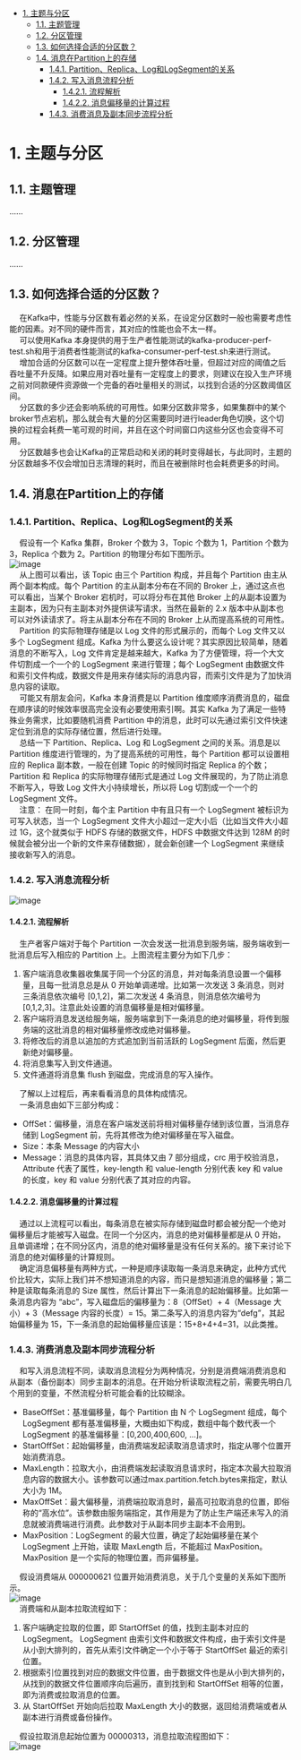 <!-- TOC -->

- [1. 主题与分区](#1-主题与分区)
    - [1.1. 主题管理](#11-主题管理)
    - [1.2. 分区管理](#12-分区管理)
    - [1.3. 如何选择合适的分区数？](#13-如何选择合适的分区数)
    - [1.4. 消息在Partition上的存储](#14-消息在partition上的存储)
        - [1.4.1. Partition、Replica、Log和LogSegment的关系](#141-partitionreplicalog和logsegment的关系)
        - [1.4.2. 写入消息流程分析](#142-写入消息流程分析)
            - [1.4.2.1. 流程解析](#1421-流程解析)
            - [1.4.2.2. 消息偏移量的计算过程](#1422-消息偏移量的计算过程)
        - [1.4.3. 消费消息及副本同步流程分析](#143-消费消息及副本同步流程分析)

<!-- /TOC -->

# 1. 主题与分区
## 1.1. 主题管理  
......

## 1.2. 分区管理  
......

## 1.3. 如何选择合适的分区数？  
&emsp; 在Kafka中，性能与分区数有着必然的关系，在设定分区数时一般也需要考虑性能的因素。对不同的硬件而言，其对应的性能也会不太一样。  
&emsp; 可以使用Kafka 本身提供的用于生产者性能测试的kafka-producer-perf-test.sh和用于消费者性能测试的kafka-consumer-perf-test.sh来进行测试。  
&emsp; 增加合适的分区数可以在一定程度上提升整体吞吐量，但超过对应的阈值之后吞吐量不升反降。如果应用对吞吐量有一定程度上的要求，则建议在投入生产环境之前对同款硬件资源做一个完备的吞吐量相关的测试，以找到合适的分区数阈值区间。  
&emsp; 分区数的多少还会影响系统的可用性。如果分区数非常多，如果集群中的某个 broker节点宕机，那么就会有大量的分区需要同时进行leader角色切换，这个切换的过程会耗费一笔可观的时间，并且在这个时间窗口内这些分区也会变得不可用。  
&emsp; 分区数越多也会让Kafka的正常启动和关闭的耗时变得越长，与此同时，主题的分区数越多不仅会增加日志清理的耗时，而且在被删除时也会耗费更多的时间。  

## 1.4. 消息在Partition上的存储
### 1.4.1. Partition、Replica、Log和LogSegment的关系  
&emsp; 假设有一个 Kafka 集群，Broker 个数为 3，Topic 个数为 1，Partition 个数为 3，Replica 个数为 2。Partition 的物理分布如下图所示。  
![image](https://gitee.com/wt1814/pic-host/raw/master/images/microService/mq/kafka/kafka-83.png)  
&emsp; 从上图可以看出，该 Topic 由三个 Partition 构成，并且每个 Partition 由主从两个副本构成。每个 Partition 的主从副本分布在不同的 Broker 上，通过这点也可以看出，当某个 Broker 宕机时，可以将分布在其他 Broker 上的从副本设置为主副本，因为只有主副本对外提供读写请求，当然在最新的 2.x 版本中从副本也可以对外读请求了。将主从副本分布在不同的 Broker 上从而提高系统的可用性。   
&emsp; Partition 的实际物理存储是以 Log 文件的形式展示的，而每个 Log 文件又以多个 LogSegment 组成。Kafka 为什么要这么设计呢？其实原因比较简单，随着消息的不断写入，Log 文件肯定是越来越大，Kafka 为了方便管理，将一个大文件切割成一个一个的 LogSegment 来进行管理；每个 LogSegment 由数据文件和索引文件构成，数据文件是用来存储实际的消息内容，而索引文件是为了加快消息内容的读取。  
&emsp; 可能又有朋友会问，Kafka 本身消费是以 Partition 维度顺序消费消息的，磁盘在顺序读的时候效率很高完全没有必要使用索引啊。其实 Kafka 为了满足一些特殊业务需求，比如要随机消费 Partition 中的消息，此时可以先通过索引文件快速定位到消息的实际存储位置，然后进行处理。  
&emsp; 总结一下 Partition、Replica、Log 和 LogSegment 之间的关系。消息是以 Partition 维度进行管理的，为了提高系统的可用性，每个 Partition 都可以设置相应的 Replica 副本数，一般在创建 Topic 的时候同时指定 Replica 的个数；Partition 和 Replica 的实际物理存储形式是通过 Log 文件展现的，为了防止消息不断写入，导致 Log 文件大小持续增长，所以将 Log 切割成一个一个的 LogSegment 文件。  
&emsp; 注意： 在同一时刻，每个主 Partition 中有且只有一个 LogSegment 被标识为可写入状态，当一个 LogSegment 文件大小超过一定大小后（比如当文件大小超过 1G，这个就类似于 HDFS 存储的数据文件，HDFS 中数据文件达到 128M 的时候就会被分出一个新的文件来存储数据），就会新创建一个 LogSegment 来继续接收新写入的消息。  

### 1.4.2. 写入消息流程分析  
![image](https://gitee.com/wt1814/pic-host/raw/master/images/microService/mq/kafka/kafka-84.png)  

#### 1.4.2.1. 流程解析  
&emsp; 生产者客户端对于每个 Partition 一次会发送一批消息到服务端，服务端收到一批消息后写入相应的 Partition 上。上图流程主要分为如下几步：
1. 客户端消息收集器收集属于同一个分区的消息，并对每条消息设置一个偏移量，且每一批消息总是从 0 开始单调递增。比如第一次发送 3 条消息，则对三条消息依次编号 [0,1,2]，第二次发送 4 条消息，则消息依次编号为 [0,1,2,3]。注意此处设置的消息偏移量是相对偏移量。
2. 客户端将消息发送给服务端，服务端拿到下一条消息的绝对偏移量，将传到服务端的这批消息的相对偏移量修改成绝对偏移量。
3. 将修改后的消息以追加的方式追加到当前活跃的 LogSegment 后面，然后更新绝对偏移量。
4. 将消息集写入到文件通道。
5. 文件通道将消息集 flush 到磁盘，完成消息的写入操作。

&emsp; 了解以上过程后，再来看看消息的具体构成情况。  
&emsp; 一条消息由如下三部分构成：  

* OffSet：偏移量，消息在客户端发送前将相对偏移量存储到该位置，当消息存储到 LogSegment 前，先将其修改为绝对偏移量在写入磁盘。  
* Size：本条 Message 的内容大小  
* Message：消息的具体内容，其具体又由 7 部分组成，crc 用于校验消息，Attribute 代表了属性，key-length 和 value-length 分别代表 key 和 value 的长度，key 和 value 分别代表了其对应的内容。  

#### 1.4.2.2. 消息偏移量的计算过程  
&emsp; 通过以上流程可以看出，每条消息在被实际存储到磁盘时都会被分配一个绝对偏移量后才能被写入磁盘。在同一个分区内，消息的绝对偏移量都是从 0 开始，且单调递增；在不同分区内，消息的绝对偏移量是没有任何关系的。接下来讨论下消息的绝对偏移量的计算规则。  
&emsp; 确定消息偏移量有两种方式，一种是顺序读取每一条消息来确定，此种方式代价比较大，实际上我们并不想知道消息的内容，而只是想知道消息的偏移量；第二种是读取每条消息的 Size 属性，然后计算出下一条消息的起始偏移量。比如第一条消息内容为 “abc”，写入磁盘后的偏移量为：8（OffSet）+ 4（Message 大小）+ 3（Message 内容的长度）= 15。第二条写入的消息内容为“defg”，其起始偏移量为 15，下一条消息的起始偏移量应该是：15+8+4+4=31，以此类推。  

### 1.4.3. 消费消息及副本同步流程分析  
&emsp; 和写入消息流程不同，读取消息流程分为两种情况，分别是消费端消费消息和从副本（备份副本）同步主副本的消息。在开始分析读取流程之前，需要先明白几个用到的变量，不然流程分析可能会看的比较糊涂。  

* BaseOffSet：基准偏移量，每个 Partition 由 N 个 LogSegment 组成，每个 LogSegment 都有基准偏移量，大概由如下构成，数组中每个数代表一个 LogSegment 的基准偏移量：[0,200,400,600, ...]。  
* StartOffSet：起始偏移量，由消费端发起读取消息请求时，指定从哪个位置开始消费消息。  
* MaxLength：拉取大小，由消费端发起读取消息请求时，指定本次最大拉取消息内容的数据大小。该参数可以通过max.partition.fetch.bytes来指定，默认大小为 1M。  
* MaxOffSet：最大偏移量，消费端拉取消息时，最高可拉取消息的位置，即俗称的“高水位”。该参数由服务端指定，其作用是为了防止生产端还未写入的消息就被消费端进行消费。此参数对于从副本同步主副本不会用到。  
* MaxPosition：LogSegment 的最大位置，确定了起始偏移量在某个 LogSegment 上开始，读取 MaxLength 后，不能超过 MaxPosition。MaxPosition 是一个实际的物理位置，而非偏移量。  

&emsp; 假设消费端从 000000621 位置开始消费消息，关于几个变量的关系如下图所示。  
![image](https://gitee.com/wt1814/pic-host/raw/master/images/microService/mq/kafka/kafka-85.png)  
&emsp; 消费端和从副本拉取流程如下：

1. 客户端确定拉取的位置，即 StartOffSet 的值，找到主副本对应的 LogSegment。
LogSegment 由索引文件和数据文件构成，由于索引文件是从小到大排列的，首先从索引文件确定一个小于等于 StartOffSet 最近的索引位置。  
2. 根据索引位置找到对应的数据文件位置，由于数据文件也是从小到大排列的，从找到的数据文件位置顺序向后遍历，直到找到和 StartOffSet 相等的位置，即为消费或拉取消息的位置。  
3. 从 StartOffSet 开始向后拉取 MaxLength 大小的数据，返回给消费端或者从副本进行消费或备份操作。

&emsp; 假设拉取消息起始位置为 00000313，消息拉取流程图如下：  
![image](https://gitee.com/wt1814/pic-host/raw/master/images/microService/mq/kafka/kafka-86.png)  

